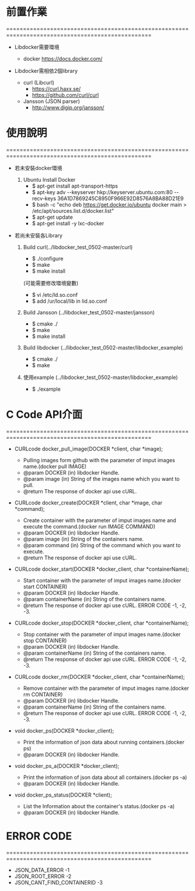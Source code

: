 # 前置作業 #
=================================================================================================
- Libdocker需要環境
	- docker 
		https://docs.docker.com/

- Libdocker需相依2個library
	- curl (Libcurl)
		- https://curl.haxx.se/
		- https://github.com/curl/curl
	- Jansson (JSON parser)
		- http://www.digip.org/jansson/

# 使用說明 #
=================================================================================================
- 若未安裝docker環境
	1. Ubuntu Install Docker
		- $ apt-get install apt-transport-https
		- $ apt-key adv --keyserver hkp://keyserver.ubuntu.com:80 --recv-keys 36A1D7869245C8950F966E92D8576A8BA88D21E9
		- $ bash -c "echo deb https://get.docker.io/ubuntu docker main > /etc/apt/sources.list.d/docker.list"
		- $ apt-get update
		- $ apt-get install -y lxc-docker

- 若尚未安裝各Library
	1. Build curl(../libdocker_test_0502-master/curl)
		- $ ./configure
		- $ make
		- $ make install

		(可能需要修改環境變數)
		- $ vi /etc/ld.so.conf
		- $ add /ur/local/lib in lid.so.conf

	2. Build Jansson  (../libdocker_test_0502-master/jansson)
		- $ cmake ./
		- $ make
		- $ make install
		
	3. Build libdocker (../libdocker_test_0502-master/libdocker_example)
		- $ cmake ./
		- $ make
		
	4. 使用example (../libdocker_test_0502-master/libdocker_example)
		- $ ./example
	
# C Code API介面 #
=================================================================================================
- CURLcode docker_pull_image(DOCKER *client, char *image);
	- Pulling images form github with the parameter of imput images name.(docker pull IMAGE)
	- @param DOCKER (in) libdocker Handle.
	- @param image (in) String of the images name which you want to pull.
	- @return The response of docker api use cURL.

- CURLcode docker_create(DOCKER *client, char *image, char *command);
	- Create container with the parameter of imput images name and execute the command.(docker run IMAGE COMMAND)
	- @param DOCKER (in) libdocker Handle.
	- @param image (in) String of the containers name.
	- @param command (in) String of the command which you want to execute.
	- @return The response of docker api use cURL.

- CURLcode docker_start(DOCKER *docker_client, char *containerName);
	- Start container with the parameter of imput images name.(docker start CONTAINER)
	- @param DOCKER (in) libdocker Handle.
	- @param containerName (in) String of the containers name.
	- @return The response of docker api use cURL. ERROR CODE -1, -2, -3.

- CURLcode docker_stop(DOCKER *docker_client, char *containerName);
	- Stop container with the parameter of imput images name.(docker stop CONTAINER)
	- @param DOCKER (in) libdocker Handle.
	- @param containerName (in) String of the containers name.
	- @return The response of docker api use cURL. ERROR CODE -1, -2, -3.

- CURLcode docker_rm(DOCKER *docker_client, char *containerName);
	- Remove container with the parameter of imput images name.(docker rm CONTAINER)
	- @param DOCKER (in) libdocker Handle.
	- @param containerName (in) String of the containers name.
	- @return The response of docker api use cURL. ERROR CODE -1, -2, -3.

- void docker_ps(DOCKER *docker_client);
	- Print the information of json data about running containers.(docker ps)
	- @param DOCKER (in) libdocker Handle.

- void docker_ps_a(DOCKER *docker_client);
	- Print the information of json data about all containers.(docker ps -a)
	- @param DOCKER (in) libdocker Handle.

- void docker_ps_status(DOCKER *client);
	- List the Information about the container's status.(docker ps -a)
	- @param DOCKER (in) libdocker Handle.

# ERROR CODE #
=================================================================================================
- JSON_DATA_ERROR	 	 		-1
- JSON_ROOT_ERROR		 		-2
- JSON_CANT_FIND_CONTAINERID  			-3
